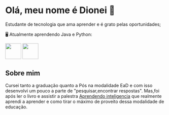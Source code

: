 # Olá, meu nome é Dionei 👋
  Estudante de tecnologia que ama aprender e é grato pelas oportunidades;
 
  🖥️ Atualmente aprendendo Java e Python:


 <img width='50' heigth='50' src="https://cdn.jsdelivr.net/gh/devicons/devicon/icons/java/java-original.svg" />   <img width='50' heigth='50' src="https://cdn.jsdelivr.net/gh/devicons/devicon/icons/python/python-original.svg" />
 
 ## Sobre mim
Cursei tanto a graduação quanto a Pós na modalidade EaD e com isso desenvolvi um pouco a parte de "pesquisar,encontrar respostas".
 Mas,foi após ler o livro e assistir a palestra [Aprendendo inteligencia](https://www.youtube.com/watch?v=RlSCoYwnxr4) que realmente aprendi a aprender e como tirar o máximo  de proveito dessa modalidade de educação.
 

            
          
           
          
          
          

